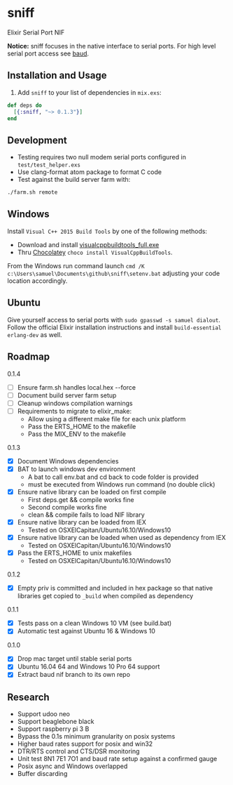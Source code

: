 # sniff

Elixir Serial Port NIF

**Notice:** sniff focuses in the native interface to serial ports. For high level serial port access see [baud](https://github.com/samuelventura/baud).

## Installation and Usage

  1. Add `sniff` to your list of dependencies in `mix.exs`:

  ```elixir
  def deps do
    [{:sniff, "~> 0.1.3"}]
  end
  ```

## Development

  - Testing requires two null modem serial ports configured in `test/test_helper.exs`
  - Use clang-format atom package to format C code
  - Test against the build server farm with:
  ```bash
  ./farm.sh remote
  ```

## Windows

Install `Visual C++ 2015 Build Tools` by one of the following methods:
- Download and install [visualcppbuildtools_full.exe](http://landinghub.visualstudio.com/visual-cpp-build-tools)
- Thru [Chocolatey](https://chocolatey.org/) `choco install VisualCppBuildTools`.

From the Windows run command launch `cmd /K c:\Users\samuel\Documents\github\sniff\setenv.bat` adjusting your code location accordingly.

## Ubuntu

Give yourself access to serial ports with `sudo gpasswd -s samuel dialout`. Follow the official Elixir installation instructions and install `build-essential erlang-dev` as well.

## Roadmap

0.1.4

- [ ] Ensure farm.sh handles local.hex --force
- [ ] Document build server farm setup
- [ ] Cleanup windows compilation warnings
- [ ] Requirements to migrate to elixir_make:
    - Allow using a different make file for each unix platform
    - Pass the ERTS_HOME to the makefile
    - Pass the MIX_ENV to the makefile

0.1.3

- [x] Document Windows dependencies
- [x] BAT to launch windows dev environment
    - A bat to call env.bat and cd back to code folder is provided
    - must be executed from Windows run command (no double click)
- [x] Ensure native library can be loaded on first compile
    - First deps.get && compile works fine
    - Second compile works fine
    - clean && compile fails to load NIF library
- [x] Ensure native library can be loaded from IEX
  - Tested on OSXElCapitan/Ubuntu16.10/Windows10
- [x] Ensure native library can be loaded when used as dependency from IEX
  - Tested on OSXElCapitan/Ubuntu16.10/Windows10
- [x] Pass the ERTS_HOME to unix makefiles
    - Tested on OSXElCapitan/Ubuntu16.10/Windows10

0.1.2

- [x] Empty priv is committed and included in hex package so that native libraries get copied to `_build` when compiled as dependency

0.1.1

- [x] Tests pass on a clean Windows 10 VM (see build.bat)
- [x] Automatic test against Ubuntu 16 & Windows 10

0.1.0

- [x] Drop mac target until stable serial ports
- [x] Ubuntu 16.04 64 and Windows 10 Pro 64 support
- [x] Extract baud nif branch to its own repo

## Research

- Support udoo neo
- Support beaglebone black
- Support raspberry pi 3 B
- Bypass the 0.1s minimum granularity on posix systems
- Higher baud rates support for posix and win32
- DTR/RTS control and CTS/DSR monitoring
- Unit test 8N1 7E1 7O1 and baud rate setup against a confirmed gauge
- Posix async and Windows overlapped
- Buffer discarding
